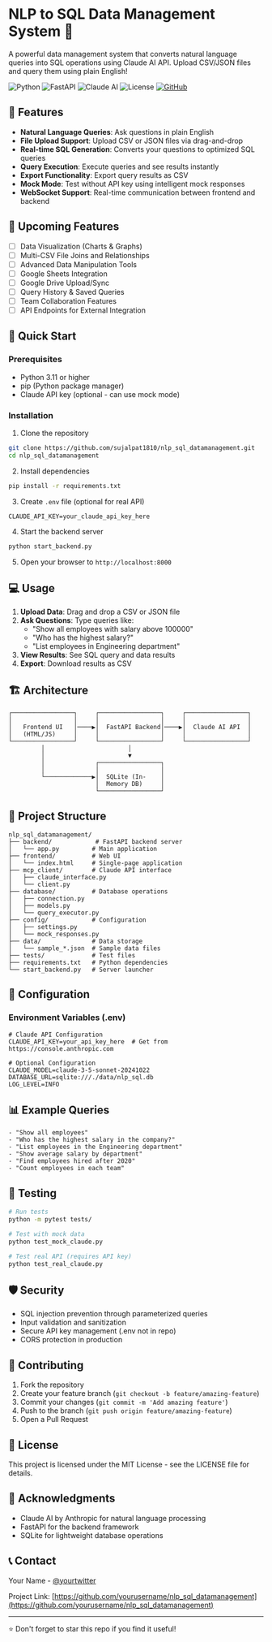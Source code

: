 # NLP to SQL Data Management System 🚀

A powerful data management system that converts natural language queries into SQL operations using Claude AI API. Upload CSV/JSON files and query them using plain English!

![Python](https://img.shields.io/badge/python-3.11+-blue.svg)
![FastAPI](https://img.shields.io/badge/FastAPI-0.104+-green.svg)
![Claude AI](https://img.shields.io/badge/Claude-3.5_Sonnet-purple.svg)
![License](https://img.shields.io/badge/license-MIT-blue.svg)
[![GitHub](https://img.shields.io/badge/GitHub-View_on_GitHub-181717?logo=github)](https://github.com/sujalpat1810/nlp_sql_datamanagement)

## 🌟 Features

- **Natural Language Queries**: Ask questions in plain English
- **File Upload Support**: Upload CSV or JSON files via drag-and-drop
- **Real-time SQL Generation**: Converts your questions to optimized SQL queries
- **Query Execution**: Execute queries and see results instantly
- **Export Functionality**: Export query results as CSV
- **Mock Mode**: Test without API key using intelligent mock responses
- **WebSocket Support**: Real-time communication between frontend and backend

## 🎯 Upcoming Features

- [ ] Data Visualization (Charts & Graphs)
- [ ] Multi-CSV File Joins and Relationships
- [ ] Advanced Data Manipulation Tools
- [ ] Google Sheets Integration
- [ ] Google Drive Upload/Sync
- [ ] Query History & Saved Queries
- [ ] Team Collaboration Features
- [ ] API Endpoints for External Integration

## 🚀 Quick Start

### Prerequisites

- Python 3.11 or higher
- pip (Python package manager)
- Claude API key (optional - can use mock mode)

### Installation

1. Clone the repository
```bash
git clone https://github.com/sujalpat1810/nlp_sql_datamanagement.git
cd nlp_sql_datamanagement
```

2. Install dependencies
```bash
pip install -r requirements.txt
```

3. Create `.env` file (optional for real API)
```env
CLAUDE_API_KEY=your_claude_api_key_here
```

4. Start the backend server
```bash
python start_backend.py
```

5. Open your browser to `http://localhost:8000`

## 💻 Usage

1. **Upload Data**: Drag and drop a CSV or JSON file
2. **Ask Questions**: Type queries like:
   - "Show all employees with salary above 100000"
   - "Who has the highest salary?"
   - "List employees in Engineering department"
3. **View Results**: See SQL query and data results
4. **Export**: Download results as CSV

## 🏗️ Architecture

```
┌─────────────────┐     ┌─────────────────┐     ┌─────────────────┐
│                 │     │                 │     │                 │
│   Frontend UI   │────▶│  FastAPI Backend│────▶│  Claude AI API  │
│   (HTML/JS)     │     │                 │     │                 │
└─────────────────┘     └─────────────────┘     └─────────────────┘
         │                       │                        
         │                       ▼                        
         │              ┌─────────────────┐              
         │              │                 │              
         └─────────────▶│  SQLite (In-    │              
                        │  Memory DB)     │              
                        └─────────────────┘              
```

## 📁 Project Structure

```
nlp_sql_datamanagement/
├── backend/            # FastAPI backend server
│   └── app.py         # Main application
├── frontend/          # Web UI
│   └── index.html     # Single-page application
├── mcp_client/        # Claude API interface
│   ├── claude_interface.py
│   └── client.py
├── database/          # Database operations
│   ├── connection.py
│   ├── models.py
│   └── query_executor.py
├── config/            # Configuration
│   ├── settings.py
│   └── mock_responses.py
├── data/              # Data storage
│   └── sample_*.json  # Sample data files
├── tests/             # Test files
├── requirements.txt   # Python dependencies
└── start_backend.py   # Server launcher
```

## 🔧 Configuration

### Environment Variables (.env)
```env
# Claude API Configuration
CLAUDE_API_KEY=your_api_key_here  # Get from https://console.anthropic.com

# Optional Configuration
CLAUDE_MODEL=claude-3-5-sonnet-20241022
DATABASE_URL=sqlite:///./data/nlp_sql.db
LOG_LEVEL=INFO
```

## 📊 Example Queries

```
- "Show all employees"
- "Who has the highest salary in the company?"
- "List employees in the Engineering department"
- "Show average salary by department"
- "Find employees hired after 2020"
- "Count employees in each team"
```

## 🧪 Testing

```bash
# Run tests
python -m pytest tests/

# Test with mock data
python test_mock_claude.py

# Test real API (requires API key)
python test_real_claude.py
```

## 🛡️ Security

- SQL injection prevention through parameterized queries
- Input validation and sanitization
- Secure API key management (.env not in repo)
- CORS protection in production

## 🤝 Contributing

1. Fork the repository
2. Create your feature branch (`git checkout -b feature/amazing-feature`)
3. Commit your changes (`git commit -m 'Add amazing feature'`)
4. Push to the branch (`git push origin feature/amazing-feature`)
5. Open a Pull Request

## 📝 License

This project is licensed under the MIT License - see the LICENSE file for details.

## 🙏 Acknowledgments

- Claude AI by Anthropic for natural language processing
- FastAPI for the backend framework
- SQLite for lightweight database operations

## 📞 Contact

Your Name - [@yourtwitter](https://twitter.com/yourtwitter)

Project Link: [https://github.com/yourusername/nlp_sql_datamanagement](https://github.com/yourusername/nlp_sql_datamanagement)

---

⭐ Don't forget to star this repo if you find it useful!